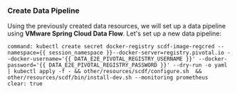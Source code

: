 
### Create Data Pipeline

Using the previously created data resources, we will set up a data pipeline using **VMware Spring Cloud Data Flow**. Let's set up a new data pipeline:

```execute
command: kubectl create secret docker-registry scdf-image-regcred --namespace={{ session_namespace }}--docker-server=registry.pivotal.io --docker-username='{{ DATA_E2E_PIVOTAL_REGISTRY_USERNAME }}' --docker-password='{{ DATA_E2E_PIVOTAL_REGISTRY_PASSWORD }}' --dry-run -o yaml | kubectl apply -f - && other/resources/scdf/configure.sh  && other/resources/scdf/bin/install-dev.sh --monitoring prometheus
clear: true
```
